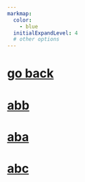 ```yaml
---
markmap:
  color:
    - blue
  initialExpandLevel: 4
  # other options
---
```


# [go back](../index.html)
# [abb](abb/index.html)
# [aba](aba/index.html)
# [abc](abc/index.html)
